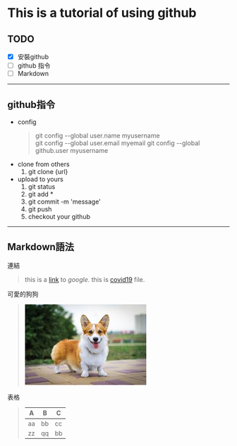 # This is a tutorial of using github

## TODO
- [x] 安裝github
- [ ] github 指令
- [ ] Markdown

---
## github指令
- config
    >git config --global user.name myusername   
    >git config --global user.email myemail
    >git config --global github.user myusername
- clone from others
    1. git clone {url}
- upload to yours
    1. git status
    2. git add *
    3. git commit -m 'message'
    4. git push
    5. checkout your github

---
## Markdown語法
連結
>this is a [link](https://www.google.com/) to *google*.
>this is [covid19](covid19.csv) file.

可愛的狗狗
>![dog](pic/corgi.jpeg)

表格
>|A|B|C|
>|---|---|---|
>|aa|bb|cc|
>|zz|qq|bb|